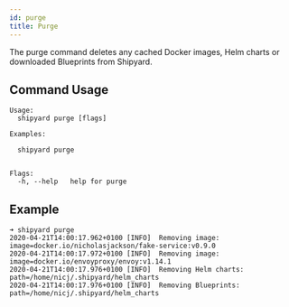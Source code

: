 ```yaml
---
id: purge
title: Purge
---
```

The purge command deletes any cached Docker images, Helm charts or downloaded Blueprints from Shipyard.

## Command Usage
```shell
Usage:
  shipyard purge [flags]

Examples:

  shipyard purge


Flags:
  -h, --help   help for purge
```

## Example
```shell
➜ shipyard purge
2020-04-21T14:00:17.962+0100 [INFO]  Removing image: image=docker.io/nicholasjackson/fake-service:v0.9.0
2020-04-21T14:00:17.972+0100 [INFO]  Removing image: image=docker.io/envoyproxy/envoy:v1.14.1
2020-04-21T14:00:17.976+0100 [INFO]  Removing Helm charts: path=/home/nicj/.shipyard/helm_charts
2020-04-21T14:00:17.976+0100 [INFO]  Removing Blueprints: path=/home/nicj/.shipyard/helm_charts
```